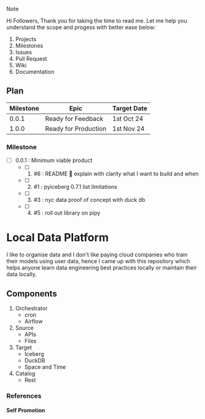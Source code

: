 > [!NOTE]
> Hi Followers,
> Thank you for taking the time to read me. Let me help you understand the scope and progess with better ease below:
> 1. Projects
> 2. Milestones
> 3. Issues
> 4. Pull Request
> 5. Wiki
> 6. Documentation

## Plan

| Milestone  | Epic | Target Date |
| ------------- | ------------- | ------------ |
| 0.0.1  | Ready for Feedback  | 1st Oct 24 |
| 1.0.0  | Ready for Production | 1st Nov 24 |

### Milestone

- [ ] 0.0.1 : Minimum viable product
  - [ ] 1. #6 : README 🥇 explain with clarity what I want to build and when
  - [ ] 2. #1 : pyiceberg 0.7.1 list limitations
  - [ ] 3. #3 : nyc data proof of concept with duck db
  - [ ] 4. #5 : roll out library on pipy 


# Local Data Platform 

I like to organise data and I don't like paying cloud companies who train their models using user data, hence I came up with this repository which helps anyone learn data engineering best practices locally or maintain their data locally.

## Components 

1. Orchestrator 
   - cron
   - Airflow
2. Source
   - APIs
   - Files
3. Target
   - Iceberg
   - DuckDB
   - Space and Time
4. Catalog
   - Rest

### References


#### Self Promotion
